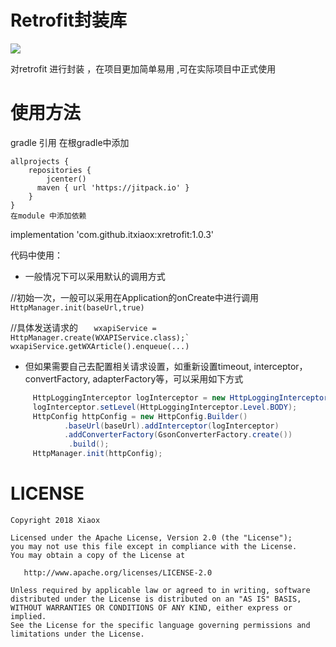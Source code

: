 # Retrofit封装库
[![](https://jitpack.io/v/itxiaox/xretrofit.svg)](https://jitpack.io/#itxiaox/xretrofit)

 对retrofit 进行封装 ，在项目更加简单易用  ,可在实际项目中正式使用

# 使用方法
gradle 引用
    在根gradle中添加

    allprojects {
        repositories {
            jcenter()
          maven { url 'https://jitpack.io' }
        }
    }
    在module 中添加依赖

  implementation 'com.github.itxiaox:xretrofit:1.0.3'

代码中使用：

 - 一般情况下可以采用默认的调用方式
 
    
 //初始一次，一般可以采用在Application的onCreate中进行调用
     ```HttpManager.init(baseUrl,true)```
        
 //具体发送请求的
     ```   wxapiService = HttpManager.create(WXAPIService.class);`
        wxapiService.getWXArticle().enqueue(...)```
    
-  但如果需要自己去配置相关请求设置，如重新设置timeout, interceptor，convertFactory, adapterFactory等，可以采用如下方式

```java
     HttpLoggingInterceptor logInterceptor = new HttpLoggingInterceptor(new HttpLog());
     logInterceptor.setLevel(HttpLoggingInterceptor.Level.BODY);
     HttpConfig httpConfig = new HttpConfig.Builder()
            .baseUrl(baseUrl).addInterceptor(logInterceptor)
            .addConverterFactory(GsonConverterFactory.create())
             .build();
     HttpManager.init(httpConfig);
```



 # LICENSE

    Copyright 2018 Xiaox

    Licensed under the Apache License, Version 2.0 (the "License");
    you may not use this file except in compliance with the License.
    You may obtain a copy of the License at

       http://www.apache.org/licenses/LICENSE-2.0

    Unless required by applicable law or agreed to in writing, software
    distributed under the License is distributed on an "AS IS" BASIS,
    WITHOUT WARRANTIES OR CONDITIONS OF ANY KIND, either express or implied.
    See the License for the specific language governing permissions and
    limitations under the License.
